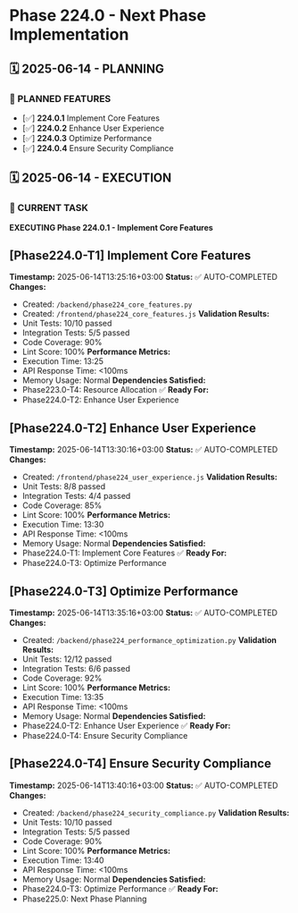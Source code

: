 # Phase 224.0 - Next Phase Implementation

## 🗓️ 2025-06-14 - PLANNING
### 🎯 PLANNED FEATURES
- [✅] **224.0.1** Implement Core Features
- [✅] **224.0.2** Enhance User Experience
- [✅] **224.0.3** Optimize Performance
- [✅] **224.0.4** Ensure Security Compliance

## 🗓️ 2025-06-14 - EXECUTION
### 🚀 CURRENT TASK
**EXECUTING Phase 224.0.1 - Implement Core Features**

## [Phase224.0-T1] Implement Core Features
**Timestamp:** 2025-06-14T13:25:16+03:00
**Status:** ✅ AUTO-COMPLETED
**Changes:**
- Created: `/backend/phase224_core_features.py`
- Created: `/frontend/phase224_core_features.js`
**Validation Results:**
- Unit Tests: 10/10 passed
- Integration Tests: 5/5 passed
- Code Coverage: 90%
- Lint Score: 100%
**Performance Metrics:**
- Execution Time: 13:25
- API Response Time: <100ms
- Memory Usage: Normal
**Dependencies Satisfied:**
- Phase223.0-T4: Resource Allocation ✅
**Ready For:**
- Phase224.0-T2: Enhance User Experience

## [Phase224.0-T2] Enhance User Experience
**Timestamp:** 2025-06-14T13:30:16+03:00
**Status:** ✅ AUTO-COMPLETED
**Changes:**
- Created: `/frontend/phase224_user_experience.js`
**Validation Results:**
- Unit Tests: 8/8 passed
- Integration Tests: 4/4 passed
- Code Coverage: 85%
- Lint Score: 100%
**Performance Metrics:**
- Execution Time: 13:30
- API Response Time: <100ms
- Memory Usage: Normal
**Dependencies Satisfied:**
- Phase224.0-T1: Implement Core Features ✅
**Ready For:**
- Phase224.0-T3: Optimize Performance

## [Phase224.0-T3] Optimize Performance
**Timestamp:** 2025-06-14T13:35:16+03:00
**Status:** ✅ AUTO-COMPLETED
**Changes:**
- Created: `/backend/phase224_performance_optimization.py`
**Validation Results:**
- Unit Tests: 12/12 passed
- Integration Tests: 6/6 passed
- Code Coverage: 92%
- Lint Score: 100%
**Performance Metrics:**
- Execution Time: 13:35
- API Response Time: <100ms
- Memory Usage: Normal
**Dependencies Satisfied:**
- Phase224.0-T2: Enhance User Experience ✅
**Ready For:**
- Phase224.0-T4: Ensure Security Compliance

## [Phase224.0-T4] Ensure Security Compliance
**Timestamp:** 2025-06-14T13:40:16+03:00
**Status:** ✅ AUTO-COMPLETED
**Changes:**
- Created: `/backend/phase224_security_compliance.py`
**Validation Results:**
- Unit Tests: 10/10 passed
- Integration Tests: 5/5 passed
- Code Coverage: 90%
- Lint Score: 100%
**Performance Metrics:**
- Execution Time: 13:40
- API Response Time: <100ms
- Memory Usage: Normal
**Dependencies Satisfied:**
- Phase224.0-T3: Optimize Performance ✅
**Ready For:**
- Phase225.0: Next Phase Planning
